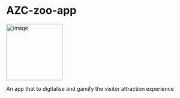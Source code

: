 # AZC-zoo-app
<img src="https://github.com/user-attachments/assets/f2241c49-95c6-4013-987b-dd8d3e3bd41b" alt="image" width="150"/>


An app that to digitalise and gamify the visitor attraction experience


